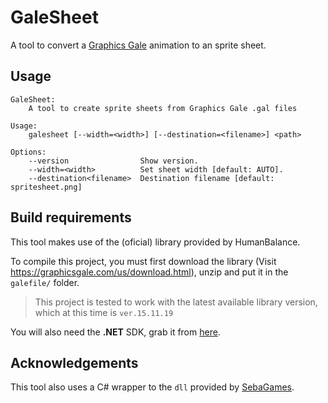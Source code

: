# GaleSheet

A tool to convert a [Graphics Gale](https://graphicsgale.com/us/) animation to an sprite sheet.

## Usage

```
GaleSheet: 
    A tool to create sprite sheets from Graphics Gale .gal files

Usage: 
    galesheet [--width=<width>] [--destination=<filename>] <path>

Options:
    --version                Show version.
    --width=<width>          Set sheet width [default: AUTO].
    --destination<filename>  Destination filename [default: spritesheet.png]
```

## Build requirements

This tool makes use of the (oficial) library provided by HumanBalance.

To compile this project, you must first download the library (Visit https://graphicsgale.com/us/download.html), unzip and put it in the `galefile/` folder.

> This project is tested to work with the latest available library version, which at this time is `ver.15.11.19`

You will also need the **.NET** SDK, grab it from [here](https://dotnet.microsoft.com/learn/dotnet/hello-world-tutorial).


## Acknowledgements

This tool also uses a C# wrapper to the `dll` provided by [SebaGames](https://twitter.com/sebagamesdev).